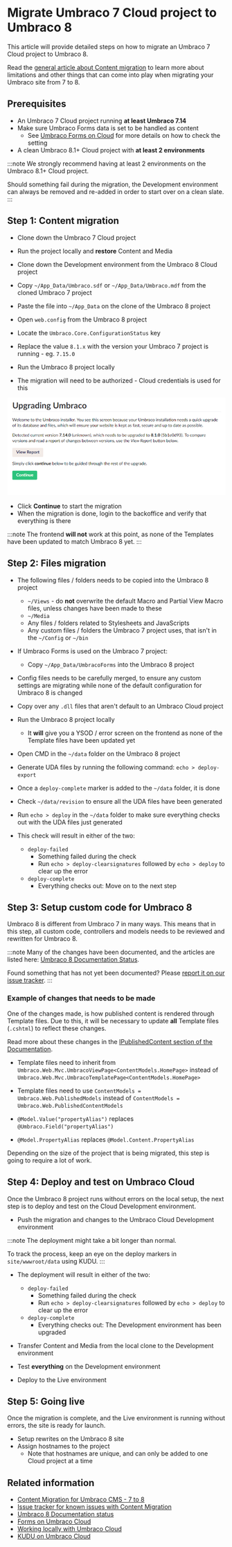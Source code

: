 # Migrate Umbraco 7 Cloud project to Umbraco 8

This article will provide detailed steps on how to migrate an Umbraco 7 Cloud project to Umbraco 8.

Read the [general article about Content migration](../../../Getting-Started/Setup/Upgrading/migrating-to-v8#limitations) to learn more about limitations and other things that can come into play when migrating your Umbraco site from 7 to 8.

## Prerequisites

* An Umbraco 7 Cloud project running **at least Umbraco 7.14**
* Make sure Umbraco Forms data is set to be handled as content
    * See [Umbraco Forms on Cloud](../../Deployment/Umbraco-Forms-on-Cloud) for more details on how to check the setting
* A clean Umbraco 8.1+ Cloud project with **at least 2 environments**

:::note
We strongly recommend having at least 2 environments on the Umbraco 8.1+ Cloud project.

Should something fail during the migration, the Development environment can always be removed and re-added in order to start over on a clean slate.
:::

## Step 1: Content migration

* Clone down the Umbraco 7 Cloud project
* Run the project locally and **restore** Content and Media

* Clone down the Development environment from the Umbraco 8 Cloud project

* Copy `~/App_Data/Umbraco.sdf` or `~/App_Data/Umbraco.mdf` from the cloned Umbraco 7 project
* Paste the file into `~/App_Data` on the clone of the Umbraco 8 project
* Open `web.config` from the Umbraco 8 project
* Locate the `Umbraco.Core.ConfigurationStatus` key
* Replace the value `8.1.x` with the version your Umbraco 7 project is running - eg. `7.15.0`

* Run the Umbraco 8 project locally
* The migration will need to be authorized - Cloud credentials is used for this

![Authorize upgrade](images/upgrade-to-8_1.png)

* Click **Continue** to start the migration
* When the migration is done, login to the backoffice and verify that everything is there

:::note
The frontend **will not** work at this point, as none of the Templates have been updated to match Umbraco 8 yet.
:::

## Step 2: Files migration

* The following files / folders needs to be copied into the Umbraco 8 project
    * `~/Views` - do **not** overwrite the default Macro and Partial View Macro files, unless changes have been made to these
    * `~/Media`
    * Any files / folders related to Stylesheets and JavaScripts
    * Any custom files / folders the Umbraco 7 project uses, that isn't in the `~/Config` or `~/bin`
* If Umbraco Forms is used on the Umbraco 7 project:
    * Copy `~/App_Data/UmbracoForms` into the Umbraco 8 project

* Config files needs to be carefully merged, to ensure any custom settings are migrating while none of the default configuration for Umbraco 8 is changed
* Copy over any `.dll` files that aren't default to an Umbraco Cloud project

* Run the Umbraco 8 project locally
    * It **will** give you a YSOD / error screen on the frontend as none of the Template files have been updated yet

* Open CMD in the `~/data` folder on the Umbraco 8 project
* Generate UDA files by running the following command: `echo > deploy-export`
* Once a `deploy-complete` marker is added to the `~/data` folder, it is done
* Check `~/data/revision` to ensure all the UDA files have been generated
* Run `echo > deploy` in the `~/data` folder to make sure everything checks out with the UDA files just generated
* This check will result in either of the two:
    * `deploy-failed`
        * Something failed during the check
        * Run `echo > deploy-clearsignatures` followed by `echo > deploy` to clear up the error
    * `deploy-complete`
        * Everything checks out: Move on to the next step

## Step 3: Setup custom code for Umbraco 8

Umbraco 8 is different from Umbraco 7 in many ways. This means that in this step, all custom code, controllers and models needs to be reviewed and rewritten for Umbraco 8.

:::note
Many of the changes have been documented, and the articles are listed here: [Umbraco 8 Documentation Status](../../../v8documentation).

Found something that has not yet been documented? Please [report it on our issue tracker](https://github.com/umbraco/UmbracoDocs/issues).
:::

### Example of changes that needs to be made

One of the changes made, is how published content is rendered through Template files. Due to this, it will be necessary to update **all** Template files (`.cshtml`) to reflect these changes.

Read more about these changes in the [IPublishedContent section of the Documentation](../../Reference/Querying/IPublishedContent/).

* Template files need to inherit from `Umbraco.Web.Mvc.UmbracoViewPage<ContentModels.HomePage>` instead of `Umbraco.Web.Mvc.UmbracoTemplatePage<ContentModels.HomePage>`
* Template files need to use `ContentModels = Umbraco.Web.PublishedModels` instead of `ContentModels = Umbraco.Web.PublishedContentModels`

* `@Model.Value("propertyAlias")` replaces `@Umbraco.Field("propertyAlias")`
* `@Model.PropertyAlias` replaces `@Model.Content.PropertyAlias`

Depending on the size of the project that is being migrated, this step is going to require a lot of work.

## Step 4: Deploy and test on Umbraco Cloud

Once the Umbraco 8 project runs without errors on the local setup, the next step is to deploy and test on the Cloud Development environment.

* Push the migration and changes to the Umbraco Cloud Development environment

:::note
The deployment might take a bit longer than normal.

To track the process, keep an eye on the deploy markers in `site/wwwroot/data` using KUDU.
:::

* The deployment will result in either of the two:
    * `deploy-failed`
        * Something failed during the check
        * Run `echo > deploy-clearsignatures` followed by `echo > deploy` to clear up the error
    * `deploy-complete`
        * Everything checks out: The Development environment has been upgraded

* Transfer Content and Media from the local clone to the Development environment
* Test **everything** on the Development environment
* Deploy to the Live environment

## Step 5: Going live

Once the migration is complete, and the Live environment is running without errors, the site is ready for launch.

* Setup rewrites on the Umbraco 8 site
* Assign hostnames to the project
    * Note that hostnames are unique, and can only be added to one Cloud project at a time

## Related information

* [Content Migration for Umbraco CMS - 7 to 8](../../../Getting-Started/Setup/Upgrading/migrating-to-v8)
* [Issue tracker for known issues with Content Migration](https://github.com/umbraco/UmbracoDocs/issues)
* [Umbraco 8 Documentation status](../../../v8documentation)
* [Forms on Umbraco Cloud](../../Deployment/Umbraco-Forms-on-Cloud)
* [Working locally with Umbraco Cloud](../../Set-Up/Working-Locally/)
* [KUDU on Umbraco Cloud](../../Set-Up/Power-Tools/)